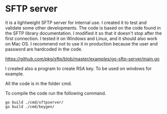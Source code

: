 # SFTP server


It is a lightweight SFTP server for internal use. I created it to test and validate some other developments. The code is based on the code found in the SFTP library documentation. I modified it so that it doesn't stop after the first connection.  I tested it on Windows and Linux, and it should also work on Mac OS. I recommend not to use it in production because the user and password are hardcoded in the code. 

https://github.com/pkg/sftp/blob/master/examples/go-sftp-server/main.go


I created also a program to create RSA key. To be used on windows for example. 

All the code is in the folder cmd. 

To compile the code run the following command.

    go build ./cmd/sftpserver/
    go build ./cmd/keygen/


